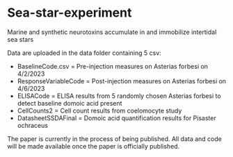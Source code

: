 # Sea-star-experiment
Marine and synthetic neurotoxins accumulate in and immobilize intertidal sea stars


Data are uploaded in the data folder containing 5 csv:
* BaselineCode.csv = Pre-injection measures on Asterias forbesi on 4/2/2023
* ResponseVariableCode = Post-injection measures on Asterias forbesi on 4/6/2023
* ELISACode = ELISA results from 5 randomly chosen Asterias forbesi to detect baseline domoic acid present
* CellCounts2 = Cell count results from coelomocyte study
* DatasheetSSDAFinal = Domoic acid quantification results for Pisaster ochraceus


The paper is currently in the process of being published. All data and code will be made available once the paper is officially published.
